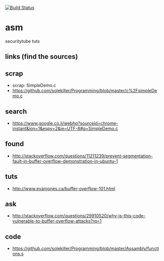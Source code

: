 
[![Build Status](https://travis-ci.org/brownman/asm.svg?branch=master)](https://travis-ci.org/brownman/asm)


# asm 
securitytube tuts
   
 
 links (find the sources)
 -----
 
scrap
-----
- scrap: SimpleDemo.c
- https://github.com/solekiller/Programming/blob/master/c%2FsimpleDemo.c


search
---
- https://www.google.co.il/webhp?sourceid=chrome-instant&ion=1&espv=2&ie=UTF-8#q=SimpleDemo.c

found
-----
- http://stackoverflow.com/questions/11211239/prevent-segmentation-fault-in-buffer-overflow-demonstration-in-ubuntu-1

tuts
-----
- http://www.evanjones.ca/buffer-overflow-101.html


ask
----
- http://stackoverflow.com/questions/29910520/why-is-this-code-vulnerable-to-buffer-overflow-attacks?rq=1


code
----
-  https://github.com/solekiller/Programming/blob/master/Assambly/functions.s
